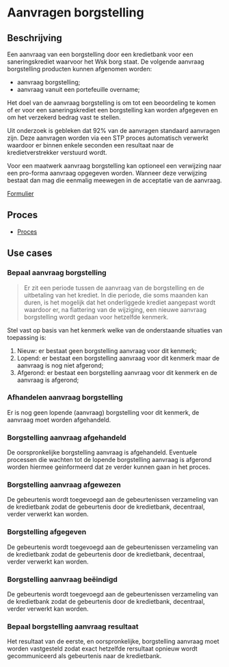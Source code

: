 # Aanvragen borgstelling

## Beschrijving

Een aanvraag van een borgstelling door een kredietbank voor een saneringskrediet waarvoor het Wsk borg staat. De volgende aanvraag borgstelling producten kunnen afgenomen worden:

* aanvraag borgstelling;
* aanvraag vanuit een portefeuille overname;

Het doel van de aanvraag borgstelling is om tot een beoordeling te komen of er voor een saneringskrediet een borgstelling kan worden afgegeven en om het verzekerd bedrag vast te stellen.

Uit onderzoek is gebleken dat 92% van de aanvragen standaard aanvragen zijn. Deze aanvragen worden via een STP proces automatisch verwerkt waardoor er binnen enkele seconden een resultaat naar de kredietverstrekker verstuurd wordt.

Voor een maatwerk aanvraag borgstelling kan optioneel een verwijzing naar een pro-forma aanvraag opgegeven worden. Wanneer deze verwijzing bestaat dan mag die eenmalig meewegen in de acceptatie van de aanvraag.

<!-- einde -->

[Formulier](product.user-task.yml)

## Proces

* [Proces](proces.bpmn)
 
## Use cases

### Bepaal aanvraag borgstelling

> Er zit een periode tussen de aanvraag van de borgstelling en de uitbetaling van het krediet. In die periode, die soms maanden kan duren, is het mogelijk dat het onderliggede krediet aangepast wordt waardoor er, na fiattering van de wijziging, een nieuwe aanvraag borgstelling wordt gedaan voor hetzelfde kenmerk.

Stel vast op basis van het kenmerk welke van de onderstaande situaties van toepassing is:

1. Nieuw: er bestaat geen borgstelling aanvraag voor dit kenmerk;
2. Lopend: er bestaat een borgstelling aanvraag voor dit kenmerk maar de aanvraag is nog niet afgerond;
3. Afgerond: er bestaat een borgstelling aanvraag voor dit kenmerk en de aanvraag is afgerond;

### Afhandelen aanvraag borgstelling

Er is nog geen lopende (aanvraag) borgstelling voor dit kenmerk, de aanvraag moet worden afgehandeld.

### Borgstelling aanvraag afgehandeld

De oorspronkelijke borgstelling aanvraag is afgehandeld. Eventuele processen die wachten tot de lopende borgstelling aanvraag is afgerond worden hiermee geinformeerd dat ze verder kunnen gaan in het proces.

### Borgstelling aanvraag afgewezen

De gebeurtenis wordt toegevoegd aan de gebeurtenissen verzameling van de kredietbank zodat de gebeurtenis door de kredietbank, decentraal, verder verwerkt kan worden. 

### Borgstelling afgegeven

De gebeurtenis wordt toegevoegd aan de gebeurtenissen verzameling van de kredietbank zodat de gebeurtenis door de kredietbank, decentraal, verder verwerkt kan worden. 

### Borgstelling aanvraag beëindigd

De gebeurtenis wordt toegevoegd aan de gebeurtenissen verzameling van de kredietbank zodat de gebeurtenis door de kredietbank, decentraal, verder verwerkt kan worden. 

### Bepaal borgstelling aanvraag resultaat

Het resultaat van de eerste, en oorspronkelijke, borgstelling aanvraag moet worden vastgesteld zodat exact hetzelfde rersultaat opnieuw wordt gecommuniceerd als gebeurtenis naar de kredietbank.